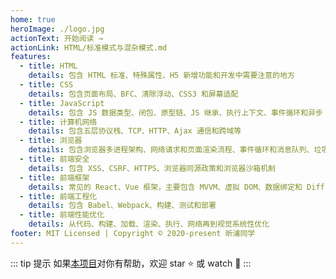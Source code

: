 ```yaml
---
home: true
heroImage: ./logo.jpg
actionText: 开始阅读 →
actionLink: HTML/标准模式与混杂模式.md
features:
  - title: HTML
    details: 包含 HTML 标准、特殊属性、H5 新增功能和开发中需要注意的地方
  - title: CSS
    details: 包含页面布局、BFC、清除浮动、CSS3 和屏幕适配
  - title: JavaScript
    details: 包含 JS 数据类型、闭包、原型链、JS 继承、执行上下文、事件循环和异步
  - title: 计算机网络
    details: 包含五层协议栈、TCP、HTTP、Ajax 通信和跨域等
  - title: 浏览器
    details: 包含浏览器多进程架构、网络请求和页面渲染流程、事件循环和消息队列、垃圾回收和 V8 引擎等
  - title: 前端安全
    details: 包含 XSS、CSRF、HTTPS、浏览器同源政策和浏览器沙箱机制
  - title: 前端框架
    details: 常见的 React、Vue 框架，主要包含 MVVM、虚拟 DOM、数据绑定和 Diff 算法，路由和数据管理
  - title: 前端工程化
    details: 包含 Babel、Webpack、构建、测试和部署
  - title: 前端性能优化
    details: 从代码、构建、加载、渲染、执行、网络再到视觉系统性优化
footer: MIT Licensed | Copyright © 2020-present 昕浦同学
---
```


::: tip 提示
如果[本项目](https://github.com/xinpuchen/frontend-notes)对你有帮助，欢迎 star :star: 或 watch :eyes:
:::
